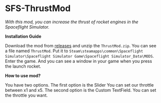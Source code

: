 # SFS-ThrustMod
*With this mod, you can increase the thrust of rocket engines in the Spaceflight Simulator.*

**Installation Guide**


Download the mod from [releases](https://github.com/MrUnknown11/SFS-ThrustMod/releases) and unzip the ``ThrustMod.zip``. You can see a file named ``ThrustMod``. Put it to ``Steam\steamapps\common\Spaceflight Simulator\Spaceflight Simulator Game\Spaceflight Simulator_Data\MODS``.
Enter the game. And you can see a window in your game when you press the launch rocket. 

**How to use mod?**

You have two options. 
The first option is the Slider
You can set our throttle between x1 and x5.
The second option is the Custom TextField.
You can set the throttle you want.
